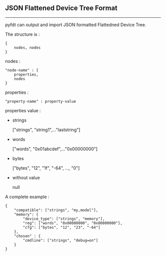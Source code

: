 ## JSON Flattened Device Tree Format ##
----------
pyfdt can output and import JSON formatted Flattedned Device Tree.

The structure is :

    {
	    nodes, nodes
	}

nodes :

	"node-name" : {
		properties,
		nodes
	}

properties :

	"property-name" : property-value

properties value :

 - strings

	["strings", "string1",..."laststring"]

 - words

	["words", "0x01abcdef",..."0x00000000"]

 - bytes
 
	["bytes", "12", "1f", "-64", ..., "0"]

 - without value
	
	null

A complete example :

	{
		"compatible": ["strings", "my,model"],
		"memory": {
			"device_type": ["strings", "memory"],
			"reg": ["words", "0x00000000", "0x00000000"],
			"cfg": ["bytes", "12", "23", "-64"]
		},
		"chosen" : {
			"cmdline": ["strings", "debug=on"]
		}
	}
